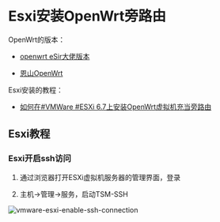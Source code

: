 # Esxi安装OpenWrt旁路由

OpenWrt的版本：

- [openwrt eSir大佬版本](https://openwrt.club/dl)

- [恩山OpenWrt](https://www.right.com.cn/forum/thread-4053752-1-1.html)

Esxi安装的教程：

- [如何在#VMWare #ESXi 6.7上安装OpenWrt虚拟机充当旁路由](https://xmanyou.com/vmware-esxi-install-openwrt/)





## Esxi教程



### Esxi开启ssh访问

1. 通过浏览器打开ESXi虚拟机服务器的管理界面，登录

2. 主机->管理->服务，启动TSM-SSH

![vmware-esxi-enable-ssh-connection](https://xmanyou.com/content/images/2021/03/vmware-esxi-enable-ssh-connection.png)